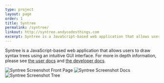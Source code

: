 ```yaml
---
type: project
layout: page
order: 1
title: Syntree
permalink: /syntree/
linkout: http://syntree.andycodesthings.com
excerpt: Syntree is a JavaScript-based web application that allows users to draw syntax trees using an intuitive GUI interface.
---
```

Syntree is a JavaScript-based web application that allows users to draw syntax trees using an intuitive GUI interface. For more in depth information, please see [the user docs](http://syntree.andycodesthings.com/pages/help.php) and [the developer docs](http://syntree.andycodesthings.com/pages/help.php).

![Syntree Screenshot Front Page](/assets/syntree_screenshot_front_page.jpg)
![Syntree Screenshot Docs](/assets/syntree_screenshots_docs.jpg)
![Syntree Screenshot Tree](/assets/syntree_screenshot_tree.jpg)
